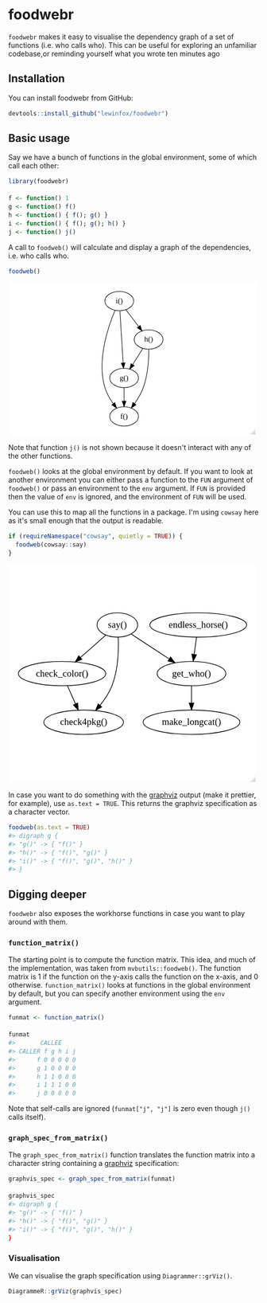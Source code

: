 # foodwebr

<!-- badges: start -->
<!-- badges: end -->

`foodwebr` makes it easy to visualise the dependency graph of a set of functions (i.e. who calls
who). This can be useful for exploring an unfamiliar codebase,or reminding yourself what you wrote
ten minutes ago

## Installation

You can install foodwebr from GitHub:

``` r
devtools::install_github("lewinfox/foodwebr")
```

## Basic usage

Say we have a bunch of functions in the global environment, some of which call each other:

``` r
library(foodwebr)

f <- function() 1
g <- function() f()
h <- function() { f(); g() }
i <- function() { f(); g(); h() }
j <- function() j()
```

A call to `foodweb()` will calculate and display a graph of the dependencies, i.e. who calls who.

``` r
foodweb()
```

![Foodweb of the global environment](man/figures/graph.png)

Note that function `j()` is not shown because it doesn't interact with any of the other functions.

`foodweb()` looks at the global environment by default. If you want to look at another environment
you can either pass a function to the `FUN` argument of `foodweb()` or pass an environment to the
`env` argument. If `FUN` is provided then the value of `env` is ignored, and the environment of
`FUN` will be used.

You can use this to map all the functions in a package. I'm using `cowsay` here as it's small
enough that the output is readable.

``` r
if (requireNamespace("cowsay", quietly = TRUE)) {
  foodweb(cowsay::say)
}
```

![Foodweb of `cowsay` package](man/figures/cowsay-foodweb.png)

In case you want to do something with the [graphviz](https://graphviz.org/) output (make it
prettier, for example), use `as.text = TRUE`. This returns the graphviz specification as a character
vector.

``` r
foodweb(as.text = TRUE)
#> digraph g {
#> "g()" -> { "f()" }
#> "h()" -> { "f()", "g()" }
#> "i()" -> { "f()", "g()", "h()" }
#> }
```

## Digging deeper

`foodwebr` also exposes the workhorse functions in case you want to play around with them.

### `function_matrix()`

The starting point is to compute the function matrix. This idea, and much of the implementation,
was taken from `mvbutils::foodweb()`. The function matrix is 1 if the function on the y-axis calls
the function on the x-axis, and 0 otherwise. `function_matrix()` looks at functions in the global
environment by default, but you can specify another environment using the `env` argument.

``` r
funmat <- function_matrix()

funmat
#>       CALLEE
#> CALLER f g h i j
#>      f 0 0 0 0 0
#>      g 1 0 0 0 0
#>      h 1 1 0 0 0
#>      i 1 1 1 0 0
#>      j 0 0 0 0 0
```

Note that self-calls are ignored (`funmat["j", "j"]` is zero even though `j()` calls itself).

### `graph_spec_from_matrix()`

The `graph_spec_from_matrix()` function translates the function matrix into a character string
containing a [graphviz](https://graphviz.org/) specification:

``` r
graphvis_spec <- graph_spec_from_matrix(funmat)

graphvis_spec
#> digraph g {
#> "g()" -> { "f()" }
#> "h()" -> { "f()", "g()" }
#> "i()" -> { "f()", "g()", "h()" }
}
```

### Visualisation

We can visualise the graph specification using `Diagrammer::grViz()`.

``` r
DiagrammeR::grViz(graphvis_spec)
```
